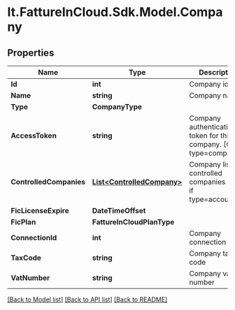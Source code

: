 # It.FattureInCloud.Sdk.Model.Company

## Properties

Name | Type | Description | Notes
------------ | ------------- | ------------- | -------------
**Id** | **int** | Company id | [optional] 
**Name** | **string** | Company name | [optional] 
**Type** | **CompanyType** |  | [optional] 
**AccessToken** | **string** | Company authentication token for this company. [Only if type&#x3D;company] | [optional] 
**ControlledCompanies** | [**List&lt;ControlledCompany&gt;**](ControlledCompany.md) | Company list of controlled companies [Only if type&#x3D;accountant] | [optional] 
**FicLicenseExpire** | **DateTimeOffset** |  | [optional] 
**FicPlan** | **FattureInCloudPlanType** |  | [optional] 
**ConnectionId** | **int** | Company connection id | [optional] 
**TaxCode** | **string** | Company tax code | [optional] 
**VatNumber** | **string** | Company vat number | [optional] 

[[Back to Model list]](../../README.md#documentation-for-models) [[Back to API list]](../../README.md#documentation-for-api-endpoints) [[Back to README]](../../README.md)

